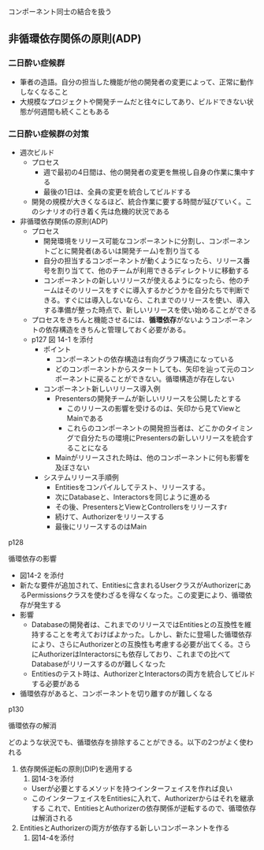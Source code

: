 コンポーネント同士の結合を扱う

## 非循環依存関係の原則(ADP)

### 二日酔い症候群

- 筆者の造語。自分の担当した機能が他の開発者の変更によって、正常に動作しなくなること
- 大規模なプロジェクトや開発チームだと往々にしてあり、ビルドできない状態が何週間も続くこともある

### 二日酔い症候群の対策

- 週次ビルド
    - プロセス
        - 週で最初の4日間は、他の開発者の変更を無視し自身の作業に集中する
        - 最後の1日は、全員の変更を統合してビルドする
    - 開発の規模が大きくなるほど、統合作業に要する時間が延びていく。このシナリオの行き着く先は危機的状況である
- 非循環依存関係の原則(ADP)
    - プロセス
        - 開発環境をリリース可能なコンポーネントに分割し、コンポーネントごとに開発者(あるいは開発チーム)を割り当てる
        - 自分の担当するコンポーネントが動くようになったら、リリース番号を割り当てて、他のチームが利用できるディレクトリに移動する
        - コンポーネントの新しいリリースが使えるようになったら、他のチームはそのリリースをすぐに導入するかどうかを自分たちで判断できる。すぐには導入しないなら、これまでのリリースを使い、導入する準備が整った時点で、新しいリリースを使い始めることができる
    - プロセスをきちんと機能させるには、**循環依存**がないようコンポーネントの依存構造をきちんと管理しておく必要がある。
    - p127 図 14-1 を添付
        - ポイント
            - コンポーネントの依存構造は有向グラフ構造になっている
            - どのコンポーネントからスタートしても、矢印を辿って元のコンポーネントに戻ることができない。循環構造が存在しない
        - コンポーネント新しいリリース導入例
            - Presentersの開発チームが新しいリリースを公開したとする
                - このリリースの影響を受けるのは、矢印から見てViewとMainである
                - これらのコンポーネントの開発担当者は、どこかのタイミングで自分たちの環境にPresentersの新しいリリースを統合することになる
            - Mainがリリースされた時は、他のコンポーネントに何も影響を及ぼさない
        - システムリリース手順例
            - Entitiesをコンパイルしてテスト、リリースする。
            - 次にDatabaseと、Interactorsを同じように進める
            - その後、PresentersとViewとControllersをリリースすr
            - 続けて、Authorizerをリリースする
            - 最後にリリースするのはMain

p128

循環依存の影響

- 図14-2 を添付
- 新たな要件が追加されて、Entitiesに含まれるUserクラスがAuthorizerにあるPermissionsクラスを使わざるを得なくなった。この変更により、循環依存が発生する
- 影響
    - Databaseの開発者は、これまでのリリースではEntitiesとの互換性を維持することを考えておけばよかった。しかし、新たに登場した循環依存により、さらにAuthorizerとの互換性も考慮する必要が出てくる。さらにAuthorizerはInteractorsにも依存しており、これまでの比べてDatabaseがリリースするのが難しくなった
    - Entitiesのテスト時は、AuthorizerとInteractorsの両方を統合してビルドする必要がある
- 循環依存があると、コンポーネントを切り離すのが難しくなる

p130

循環依存の解消

どのような状況でも、循環依存を排除することができる。以下の2つがよく使われる

1. 依存関係逆転の原則(DIP)を適用する
    1. 図14-3を添付
    - Userが必要とするメソッドを持つインターフェイスを作れば良い
    - このインターフェイスをEntitiesに入れて、Authorizerからはそれを継承する
    これで、EntitiesとAuthorizerの依存関係が逆転するので、循環依存は解消される
2. EntitiesとAuthorizerの両方が依存する新しいコンポーネントを作る
    1. 図14-4を添付